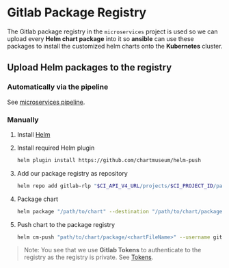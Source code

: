 # Gitlab Package Registry

The Gitlab package registry in the `microservices` project is used so we can upload every **Helm chart package** into it so **ansible** can use these packages to install the customized helm charts onto the **Kubernetes** cluster.
## Upload Helm packages to the registry
### Automatically via the pipeline
See [microservices pipeline](./pipelines.md#microservices-pipeline).
### Manually

1. Install [Helm](https://helm.sh/docs/intro/install/)

2. Install required Helm plugin
   ```bash
   helm plugin install https://github.com/chartmuseum/helm-push
   ```

3. Add our package registry as repository

   ```bash
   helm repo add gitlab-rlp "$CI_API_V4_URL/projects/$CI_PROJECT_ID/packages/helm/stable" --username gitlab-ci-token --password $CI_JOB_TOKEN 
   ```

4. Package chart

   ```bash
   helm package "/path/to/chart" --destination "/path/to/chart/package"
   ```

5. Push chart to the package registry

   ```bash
   helm cm-push "path/to/chart/package/<chartFileName>" --username gitlab-ci-token --password $CI_JOB_TOKEN "$CI_API_V4_URL/projects/$CI_PROJECT_ID/packages/helm/stable"
   ```

> Note: You see that we use **Gitlab Tokens** to authenticate to the registry as the registry is private.
See [Tokens](./gitlab-tokens.md).